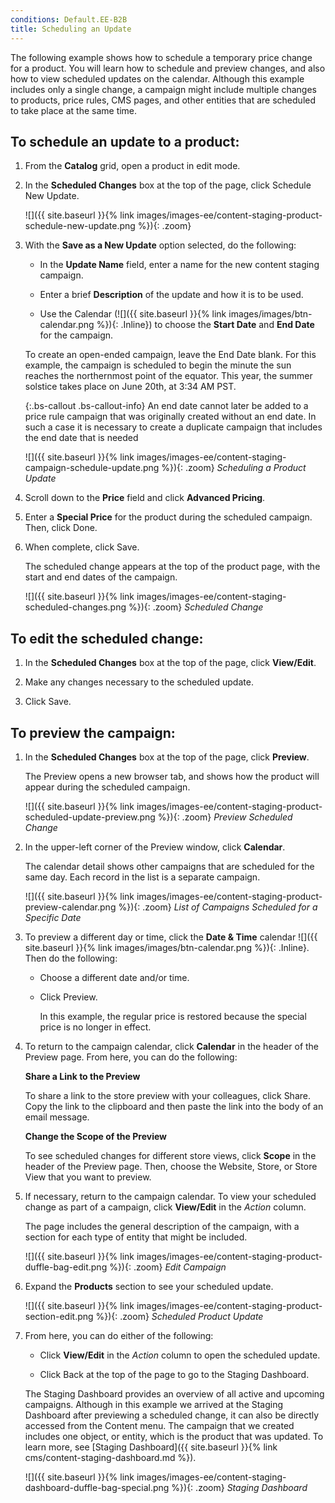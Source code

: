 ```yaml
---
conditions: Default.EE-B2B
title: Scheduling an Update
---
```


The following example shows how to schedule a temporary price change for a product. You will learn how to schedule and preview changes, and also how to view scheduled updates on the calendar. Although this example includes only a single change, a campaign might include multiple changes to products, price rules, CMS pages, and other entities that are scheduled to take place at the same time.

## To schedule an update to a product:

1. From the **Catalog** grid, open a product in edit mode.

1. In the **Scheduled Changes** box at the top of the page, click <span class="btn">Schedule New Update</span>.

    ![]({{ site.baseurl }}{% link images/images-ee/content-staging-product-schedule-new-update.png %}){: .zoom}

1. With the **Save as a New Update** option selected, do the following:

    - In the **Update Name** field, enter a name for the new content staging campaign.

    - Enter a brief **Description** of the update and how it is to be used.

    - Use the Calendar (![]({{ site.baseurl }}{% link images/images/btn-calendar.png %}){: .Inline}) to choose the **Start Date** and **End Date** for the campaign.

    To create an open-ended campaign, leave the End Date blank. For this example, the campaign is scheduled to begin the minute the sun reaches the northernmost point of the equator. This year, the summer solstice takes place on June 20th, at 3:34 AM PST.

    {:.bs-callout .bs-callout-info}
    An end date cannot later be added to a price rule campaign that was originally created without an end date. In such a case it is necessary to create a duplicate campaign that includes the end date that is needed

    ![]({{ site.baseurl }}{% link images/images-ee/content-staging-campaign-schedule-update.png %}){: .zoom}
    _Scheduling a Product Update_

1. Scroll down to the **Price** field and click **Advanced Pricing**.

1. Enter a **Special Price** for the product during the scheduled campaign. Then, click <span class="btn">Done</span>.

1. When complete, click <span class="btn">Save</span>.

    The scheduled change appears at the top of the product page, with the start and end dates of the campaign.

    ![]({{ site.baseurl }}{% link images/images-ee/content-staging-scheduled-changes.png %}){: .zoom}
    _Scheduled Change_

## To edit the scheduled change:

1. In the **Scheduled Changes** box at the top of the page, click **View/Edit**.

1. Make any changes necessary to the scheduled update.

1. Click <span class="btn">Save</span>.

## To preview the campaign:

1. In the **Scheduled Changes** box at the top of the page, click **Preview**.

    The Preview opens a new browser tab, and shows how the product will appear during the scheduled campaign.

    ![]({{ site.baseurl }}{% link images/images-ee/content-staging-product-scheduled-update-preview.png %}){: .zoom}
    _Preview Scheduled Change_

1. In the upper-left corner of the Preview window, click **Calendar**.

    The calendar detail shows other campaigns that are scheduled for the same day. Each record in the list is a separate campaign.

    ![]({{ site.baseurl }}{% link images/images-ee/content-staging-product-preview-calendar.png %}){: .zoom}
    _List of Campaigns Scheduled for a Specific Date_

1. To preview a different day or time, click the **Date & Time** calendar ![]({{ site.baseurl }}{% link images/images/btn-calendar.png %}){: .Inline}. Then do the following:

    - Choose a different date and/or time.

    - Click <span class="btn">Preview</span>.

      In this example, the regular price is restored because the special price is no longer in effect.

1. To return to the campaign calendar, click **Calendar** in the header of the Preview page. From here, you can do the following:

    **Share a Link to the Preview**

    To share a link to the store preview with your colleagues, click <span class="btn">Share</span>. Copy the link to the clipboard and then paste the link into the body of an email message.

    **Change the Scope of the Preview**

    To see scheduled changes for different store views, click **Scope** in the header of the Preview page. Then, choose the Website, Store, or Store View that you want to preview.

1. If necessary, return to the campaign calendar. To view your scheduled change as part of a campaign, click **View/Edit** in the _Action_ column.

    The page includes the general description of the campaign, with a section for each type of entity that might be included.

    ![]({{ site.baseurl }}{% link images/images-ee/content-staging-product-duffle-bag-edit.png %}){: .zoom}
    _Edit Campaign_

1. Expand the **Products** section to see your scheduled update.

    ![]({{ site.baseurl }}{% link images/images-ee/content-staging-product-section-edit.png %}){: .zoom}
    _Scheduled Product Update_

1. From here, you can do either of the following:

    - Click **View/Edit** in the _Action_ column to open the scheduled update.

    - Click <span class="btn">Back</span> at the top of the page to go to the Staging Dashboard.

    The Staging Dashboard provides an overview of all active and upcoming campaigns. Although in this example we arrived at the Staging Dashboard after previewing a scheduled change, it can also be directly accessed from the Content menu. The campaign that we created includes one object, or entity, which is the product that was updated. To learn more, see [Staging Dashboard]({{ site.baseurl }}{% link cms/content-staging-dashboard.md %}).

    ![]({{ site.baseurl }}{% link images/images-ee/content-staging-dashboard-duffle-bag-special.png %}){: .zoom}
    _Staging Dashboard_
